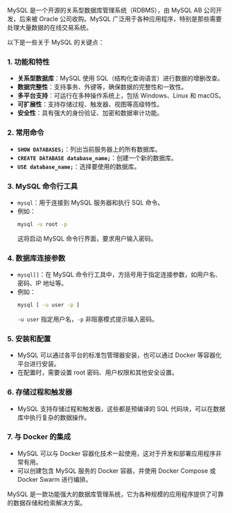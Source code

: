 
MySQL 是一个开源的关系型数据库管理系统（RDBMS），由 MySQL AB 公司开发，后来被 Oracle 公司收购。MySQL 广泛用于各种应用程序，特别是那些需要处理大量数据的在线交易系统。

以下是一些关于 MySQL 的关键点：

### 1. 功能和特性
- **关系型数据库**：MySQL 使用 SQL（结构化查询语言）进行数据的增删改查。
- **数据完整性**：支持事务、外键等，确保数据的完整性和一致性。
- **多平台支持**：可运行在多种操作系统上，包括 Windows、Linux 和 macOS。
- **可扩展性**：支持存储过程、触发器、视图等高级特性。
- **安全性**：具有强大的身份验证、加密和数据审计功能。

### 2. 常用命令
- **`SHOW DATABASES;`**：列出当前服务器上的所有数据库。
- **`CREATE DATABASE database_name;`**：创建一个新的数据库。
- **`USE database_name;`**：选择要使用的数据库。

### 3. MySQL 命令行工具
- `mysql`：用于连接到 MySQL 服务器和执行 SQL 命令。
- 例如：
  ```bash
  mysql -u root -p
  ```
  这将启动 MySQL 命令行界面，要求用户输入密码。

### 4. 数据库连接参数
- `mysql[]`：在 MySQL 命令行工具中，方括号用于指定连接参数，如用户名、密码、IP 地址等。
- 例如：
  ```bash
  mysql [ -u user -p ]
  ```
  `-u user` 指定用户名，`-p` 非阻塞模式提示输入密码。

### 5. 安装和配置
- MySQL 可以通过各平台的标准包管理器安装，也可以通过 Docker 等容器化平台进行安装。
- 在配置时，需要设置 root 密码、用户权限和其他安全设置。

### 6. 存储过程和触发器
- MySQL 支持存储过程和触发器，这些都是预编译的 SQL 代码块，可以在数据库中执行复杂的数据操作。

### 7. 与 Docker 的集成
- MySQL 可以与 Docker 容器化技术一起使用，这对于开发和部署应用程序非常有用。
- 可以创建包含 MySQL 服务的 Docker 容器，并使用 Docker Compose 或 Docker Swarm 进行编排。

MySQL 是一款功能强大的数据库管理系统，它为各种规模的应用程序提供了可靠的数据存储和检索解决方案。